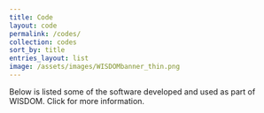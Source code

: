 ```yaml
---
title: Code
layout: code
permalink: /codes/
collection: codes
sort_by: title
entries_layout: list
image: /assets/images/WISDOMbanner_thin.png
---
```



Below is listed some of the software developed and used as part of WISDOM. Click for more information. 
